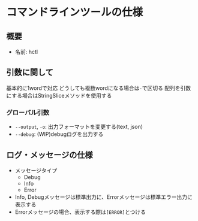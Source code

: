 # コマンドラインツールの仕様

## 概要

- 名前: hctl

## 引数に関して

基本的に1wordで対応
どうしても複数wordになる場合は`-`で区切る
配列を引数にする場合はStringSliceメソッドを使用する

### グローバル引数

- `--output`, `-o`: 出力フォーマットを変更する(text, json)
- `--debug`: (WIP)debugログを出力する

## ログ・メッセージの仕様

- メッセージタイプ
  - Debug
  - Info
  - Error
- Info, Debugメッセージは標準出力に、Errorメッセージは標準エラー出力に表示する
- Errorメッセージの場合、表示する際は`[ERROR]`とつける
